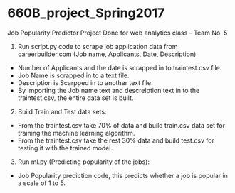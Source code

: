 # 660B_project_Spring2017
Job Popularity Predictor
Project Done for web analytics class - Team No. 5

1. Run script.py code to scrape job application data from careerbuilder.com (Job name, Applicants, Date, Description)
- Number of Applicants and the date is scrapped in to traintest.csv file.
- Job Name is scrapped in to a text file.
- Description is Scarpped in to another text file.
- By importing the Job name text and descreiption text in to the traintest.csv, the entire data set is built.
2. Build Train and Test data sets:
- From the traintest.csv take 70% of data and build train.csv data set for training the machine learning algorithm.
- From the traintest.csv take the rest 30% data and build test.csv for testing it with the trained model.
3. Run ml.py (Predicting popularity of the jobs):
- Job Popularity prediction code, this predicts whether a job is popular in a scale of 1 to 5.
